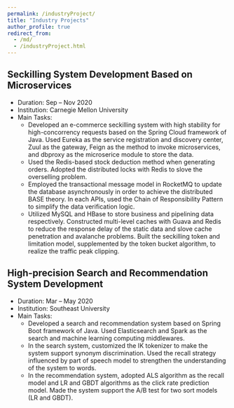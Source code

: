```yaml
---
permalink: /industryProject/
title: "Industry Projects"
author_profile: true
redirect_from: 
  - /md/
  - /industryProject.html
---
```


## Seckilling System Development Based on Microservices
* Duration: Sep – Nov 2020
* Institution: Carnegie Mellon University
* Main Tasks:
  * Developed an e-commerce seckilling system with high stability for high-concorrency requests based on the Spring Cloud framework of Java. Used Eureka as the service registration and discovery center, Zuul as the gateway, Feign as the method to invoke microservices, and dbproxy as the microserice module to store the data.
  * Used the Redis-based stock deduction method when generating orders. Adopted the distributed locks with Redis to slove the overselling problem.
  * Employed the transactional message model in RocketMQ to update the database asynchronously in order to achieve the distributed BASE theory. In each APIs, used the Chain of Responsibility Pattern to simplify the data verification logic.
  * Utilized MySQL and HBase to store business and pipelining data respectively. Constructed multi-level caches with Guava and Redis to reduce the response delay of the static data and slove cache penetration and avalanche problems. Built the seckilling token and limitation model, supplemented by the token bucket algorithm, to realize the traffic peak clipping.


## High-precision Search and Recommendation System Development
* Duration: Mar – May 2020
* Institution: Southeast University
* Main Tasks:
  * Developed a search and recommendation system based on Spring Boot framework of Java. Used Elasticsearch and Spark as the search and machine learning computing middlewares.
  * In the search system, customized the IK tokenizer to make the system support synonym discrimination. Used the recall strategy influenced by part of speech model to strengthen the understanding of the system to words.
  * In the recommendation system, adopted ALS algorithm as the recall model and LR and GBDT algorithms as the click rate prediction model. Made the system support the A/B test for two sort models (LR and GBDT).
